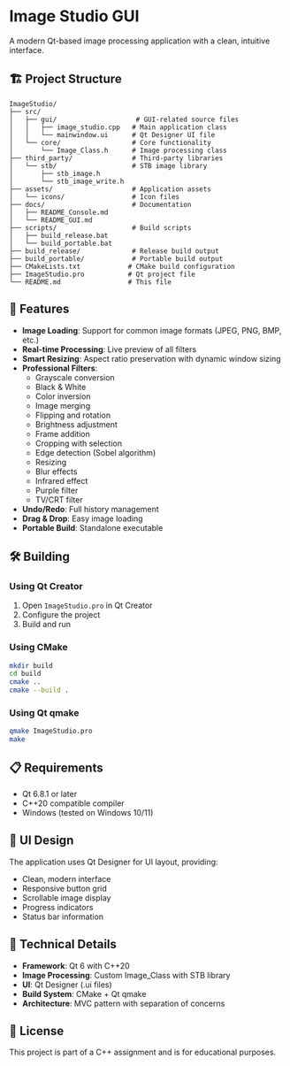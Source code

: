 # Image Studio GUI

A modern Qt-based image processing application with a clean, intuitive interface.

## 🏗️ Project Structure

```
ImageStudio/
├── src/
│   ├── gui/                    # GUI-related source files
│   │   ├── image_studio.cpp   # Main application class
│   │   └── mainwindow.ui      # Qt Designer UI file
│   └── core/                  # Core functionality
│       └── Image_Class.h      # Image processing class
├── third_party/               # Third-party libraries
│   └── stb/                   # STB image library
│       ├── stb_image.h
│       └── stb_image_write.h
├── assets/                    # Application assets
│   └── icons/                 # Icon files
├── docs/                      # Documentation
│   ├── README_Console.md
│   └── README_GUI.md
├── scripts/                   # Build scripts
│   ├── build_release.bat
│   └── build_portable.bat
├── build_release/             # Release build output
├── build_portable/            # Portable build output
├── CMakeLists.txt            # CMake build configuration
├── ImageStudio.pro           # Qt project file
└── README.md                 # This file
```

## 🚀 Features

- **Image Loading**: Support for common image formats (JPEG, PNG, BMP, etc.)
- **Real-time Processing**: Live preview of all filters
- **Smart Resizing**: Aspect ratio preservation with dynamic window sizing
- **Professional Filters**:
  - Grayscale conversion
  - Black & White
  - Color inversion
  - Image merging
  - Flipping and rotation
  - Brightness adjustment
  - Frame addition
  - Cropping with selection
  - Edge detection (Sobel algorithm)
  - Resizing
  - Blur effects
  - Infrared effect
  - Purple filter
  - TV/CRT filter
- **Undo/Redo**: Full history management
- **Drag & Drop**: Easy image loading
- **Portable Build**: Standalone executable

## 🛠️ Building

### Using Qt Creator
1. Open `ImageStudio.pro` in Qt Creator
2. Configure the project
3. Build and run

### Using CMake
```bash
mkdir build
cd build
cmake ..
cmake --build .
```

### Using Qt qmake
```bash
qmake ImageStudio.pro
make
```

## 📋 Requirements

- Qt 6.8.1 or later
- C++20 compatible compiler
- Windows (tested on Windows 10/11)

## 🎨 UI Design

The application uses Qt Designer for UI layout, providing:
- Clean, modern interface
- Responsive button grid
- Scrollable image display
- Progress indicators
- Status bar information

## 🔧 Technical Details

- **Framework**: Qt 6 with C++20
- **Image Processing**: Custom Image_Class with STB library
- **UI**: Qt Designer (.ui files)
- **Build System**: CMake + Qt qmake
- **Architecture**: MVC pattern with separation of concerns

## 📝 License

This project is part of a C++ assignment and is for educational purposes.
